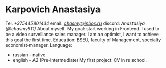 # **Karpovich Anastasiya**
Tel. *+375445801434* email: *chasmy@inbox.ru* discord: *Anastasiya (@chasmy911)*
About myself. My goal: start working in Frontend. I used to be a video surveillance sales manager. I am an optimist, I want to achieve this goal the first time.
Education: BSEU, faculty of Management, specialty economist-manager.
Language: 
- russian - native 
- english - A2 (Pre-Intermediate)
My first project: CV in rs school.